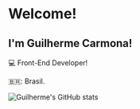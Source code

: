 # Welcome!

 

## I'm Guilherme Carmona!

 

:computer: Front-End Developer!

🇧🇷: Brasil.

![Guilherme's GitHub stats](https://github-readme-stats.vercel.app/api?username=imkarmona&show_icons=true&theme=onedark)
